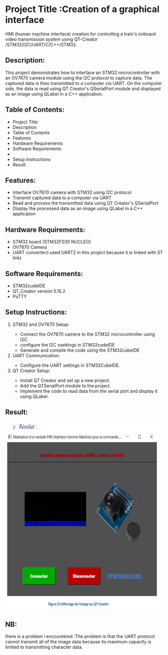 # Project Title :Creation of a graphical interface 
HMI (human machine interface) creation for controlling a train's onboard video transmission system using QT-Creator /STM32/I2C/UART/C/C++/STM32.
<h2>Description:</h2>
This project demonstrates how to interface an STM32 microcontroller with an OV7670 camera module using the I2C protocol to capture data. 
The captured data is then transmitted to a computer via UART. On the computer side, 
the data is read using QT Creator's QSerialPort module and displayed as an image using QLabel in a C++ application.
<h2>Table of Contents:</h2>
<ul>
  <li>Project Title</li>
  <li>Description</li>
  <li>Table of Contents</li>
  <li>Features</li>
  <li>Hardware Requirements</li>
  <li>Software Requirements</li>
  <li></li>
  <li>Setup Instructions</li>
  <li>Result</li>
</ul>
<h2>Features:</h2>
<ul>
  <li>Interface OV7670 camera with STM32 using I2C protocol</li>
  <li>Transmit captured data to a computer via UART</li>
  <li>Read and process the transmitted data using QT Creator's QSerialPort</li>
  <li>Display the processed data as an image using QLabel in a C++ application</li>
</ul>
<h2>Hardware Requirements:</h2>
<ul>
  <li>STM32 board (STM32F030 NUCLEO)</li>
  <li>OV7670 Camera</li>
  <li>UART converter(i used UART2 in this project because it is linked with ST link)</li>
</ul>
<h2>Software Requirements:</h2>
<ul>
  <li>STM32cudeIDE</li>
  <li>QT_Creator version 5.15.2</li>
  <li>PuTTY</li>
</ul>
<h2>Setup Instructions:</h2>
<ol>
  <li>STM32 and OV7670 Setup:</li>
  <ul>
    <li>Connect the OV7670 camera to the STM32 microcontroller using I2C.</li>
    <li>configure the I2C ssettings in STM32cudeIDE</li>
    <li>Generate and compile the code using the STM32cubeIDE</li>
  </ul>
  <li>UART Communication:</li>
  <ul>
    <li>Configure the UART settings in STM32CubeIDE.</li>
  
  </ul>
  <li>QT Creator Setup:</li>
  <ul>
    <li>Install QT Creator and set up a new project.</li>
    <li>Add the QTSerialPort module to the project.</li>
    <li>Implement the code to read data from the serial port and display it using QLabel.</li>
  </ul>
</ol>
<h2>Result:</h2>
<img src="img1.png" alt="the picture result " height="600px" width="700px">
<h2>NB:</h2>
<p color="red">there is a problem i encountered :The problem is that the UART protocol cannot transmit all of the image data because its maximum capacity is limited to transmitting character data.</p>
